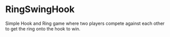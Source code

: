 # RingSwingHook
Simple Hook and Ring game where two players compete against each other to get the ring onto the hook to win.
